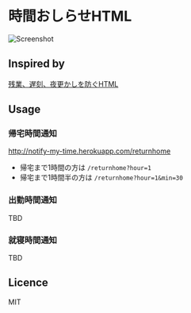時間おしらせHTML
===

![Screenshot](https://raw.githubusercontent.com/wiki/tomoki1207/notify-my-time/img/screenshot.png)

## Inspired by
[残業、遅刻、夜更かしを防ぐHTML](http://qiita.com/tatesuke/items/46ea67a2fe56524a7bfc)

## Usage

### 帰宅時間通知
http://notify-my-time.herokuapp.com/returnhome  

* 帰宅まで1時間の方は `/returnhome?hour=1`
* 帰宅まで1時間半の方は `/returnhome?hour=1&min=30`

### 出勤時間通知
TBD

### 就寝時間通知
TBD

## Licence
MIT
